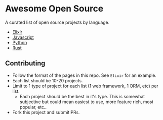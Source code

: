 # Awesome Open Source

A curated list of open source projects by language.

- [Elixir](docs/elixir.md)
- [Javascript](docs/javascript.md)
- [Python](docs/python.md)
- [Rust](docs/rust.md)

## Contributing

- Follow the format of the pages in this repo. See `Elixir` for an example.
- Each list should be 10-20 projects.
- Limit to 1 type of project for each list (1 web framework, 1 ORM, etc) per list.
  - Each project should be the best in it's type. This is somewhat subjective but could mean easiest to use, more feature rich, most popular, etc..
- Fork this project and submit PRs.
